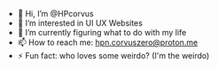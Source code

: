 - 👋 Hi, I’m @HPcorvus
- 👀 I’m interested in UI UX Websites
- 🌱 I’m currently figuring what to do with my life
- 📫 How to reach me: hpn.corvuszero@proton.me
- ⚡ Fun fact: who loves some weirdo? (I'm the weirdo)

<!---
HPcorvus, basically is repository because its `README.md` (this file) appears on your GitHub profile. --->
